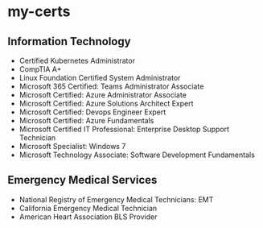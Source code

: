 # my-certs

## Information Technology
- Certified Kubernetes Administrator
- CompTIA A+
- Linux Foundation Certified System Administrator
- Microsoft 365 Certified: Teams Administrator Associate
- Microsoft Certified: Azure Administrator Associate
- Microsoft Certified: Azure Solutions Architect Expert
- Microsoft Certified: Devops Engineer Expert
- Microsoft Certified: Azure Fundamentals
- Microsoft Certified IT Professional: Enterprise Desktop Support Technician
- Microsoft Specialist: Windows 7
- Microsoft Technology Associate: Software Development Fundamentals

## Emergency Medical Services
- National Registry of Emergency Medical Technicians: EMT
- California Emergency Medical Technician
- American Heart Association BLS Provider
